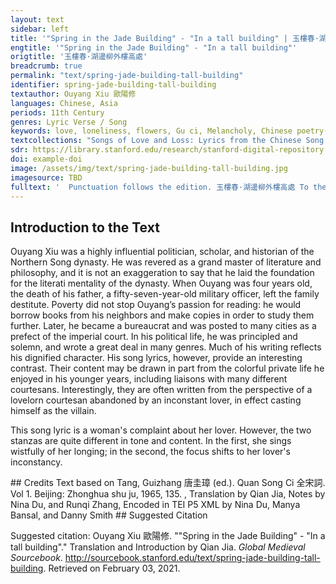 ```yaml
---
layout: text
sidebar: left
title: '"Spring in the Jade Building" - "In a tall building" | 玉樓春·湖邊柳外樓高處'
engtitle: '"Spring in the Jade Building" - "In a tall building"'
origtitle: '玉樓春·湖邊柳外樓高處'
breadcrumb: true
permalink: "text/spring-jade-building-tall-building"
identifier: spring-jade-building-tall-building
textauthor: Ouyang Xiu 歐陽修
languages: Chinese, Asia
periods: 11th Century
genres: Lyric Verse / Song
keywords: love, loneliness, flowers, Gu ci, Melancholy, Chinese poetry--Song dynasty--960-1279
textcollections: "Songs of Love and Loss: Lyrics from the Chinese Song Dynasty, Love Songs of the Medieval World: Lyrics from Europe and Asia"
sdr: https://library.stanford.edu/research/stanford-digital-repository 
doi: example-doi 
image: /assets/img/text/spring-jade-building-tall-building.jpg
imagesource: TBD 
fulltext: '  Punctuation follows the edition. 玉樓春·湖邊柳外樓高處 To the tune “Spring in the Jade Building” 湖邊柳外樓高處。 In a tall building behind the willows by the lakeside, 望斷雲山多少路 How many roads in the misty mountains have I stared to the end of? 闌干倚遍使人愁， I have leant against all the railings, feeling disheartened; 又是天涯初日暮。 Again, the sun starts to set at the edge of the sky. 輕無管系狂無數。 Light without being tied down, The Chinese characters 管束 literally mean "discipline" and "obstacle". wild and numerous, 水畔花飛風裏絮。 Petals fly beside the water, willow catkins are blown by the wind. 算伊渾似薄情郎， They are just like my fickle lover, 去便不來來便去。 Leaving without returning, coming and soon departing. '
---
```

## Introduction to the Text 
<p dir="ltr" id="docs-internal-guid-707dfd6b-7fff-1cec-6c05-327e617a53da">Ouyang Xiu was a highly influential politician, scholar, and historian of the Northern Song dynasty. He was revered as a grand master of literature and philosophy, and it is not an exaggeration to say that he laid the foundation for the literati mentality of the dynasty. When Ouyang was four years old, the death of his father, a fifty-seven-year-old military officer, left the family destitute. Poverty did not stop Ouyang’s passion for reading: he would borrow books from his neighbors and make copies in order to study them further. Later, he became a bureaucrat and was posted to many cities as a prefect of the imperial court. In his political life, he was principled and solemn, and wrote a great deal in many genres. Much of his writing reflects his dignified character. His song lyrics, however, provide an interesting contrast. Their content may be drawn in part from the colorful private life he enjoyed in his younger years, including liaisons with many different courtesans. Interestingly, they are often written from the perspective of a lovelorn courtesan abandoned by an inconstant lover, in effect casting himself as the villain.</p> <p>This song lyric is a woman's complaint about her lover. However, the two stanzas are quite different in tone and content. In the first, she sings wistfully of her longing; in the second, the focus shifts to her lover's inconstancy.</p>
## Credits
Text based on Tang, Guizhang 唐圭璋 (ed.). Quan Song Ci 全宋詞. Vol 1. Beijing: Zhonghua shu ju, 1965, 135. 					, 
Translation by Qian Jia, Notes by Nina Du,  and Runqi Zhang, 
Encoded in TEI P5 XML by Nina Du, Manya Bansal,  and Danny Smith
## Suggested Citation
<p>Suggested citation: Ouyang Xiu 歐陽修.  ""Spring in the Jade Building" - "In a tall building"." Translation and Introduction by Qian Jia. <em>Global Medieval Sourcebook</em>. <a href="http://sourcebook.stanford.edu/text/spring-jade-building-tall-building">http://sourcebook.stanford.edu/text/spring-jade-building-tall-building</a>. Retrieved on February 03, 2021.</p>
